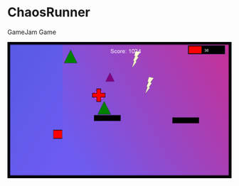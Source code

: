 # ChaosRunner
GameJam Game

![alt text](https://github.com/Goldenlion5648/ChaosRunner/blob/master/chaos.PNG)
